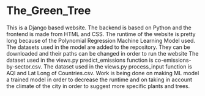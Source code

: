 # The_Green_Tree
This is a Django based website.
The backend is based on Python and the frontend is made from HTML and CSS.
The runtime of the website is pretty long because of the Polynomial Regression Machine Learning Model used.
The datasets used in the model are added to the repository. They can be downloaded and their paths can be changed in order to run the website
The dataset used in the views.py predict_emissions function is co-emissions-by-sector.csv.
The dataset used in the views.py process_input function is AQI and Lat Long of Countries.csv.
Work is being done on making ML model a trained model in order to decrease the runtime and on taking in account the climate of the city in order to suggest more specific plants and trees.
